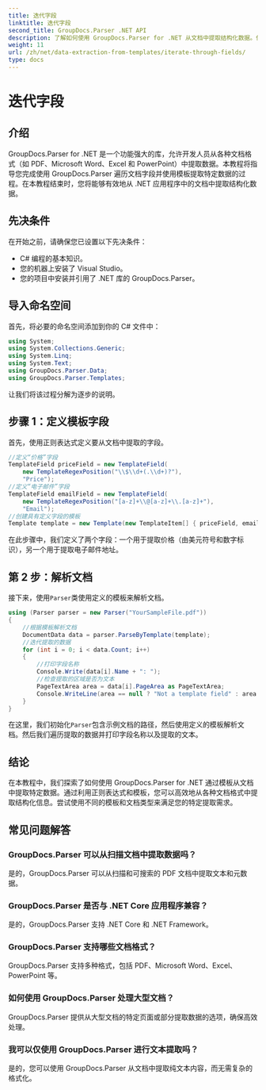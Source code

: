 ```yaml
---
title: 迭代字段
linktitle: 迭代字段
second_title: GroupDocs.Parser .NET API
description: 了解如何使用 GroupDocs.Parser for .NET 从文档中提取结构化数据。使用文档数据提取功能增强您的 .NET 应用程序。
weight: 11
url: /zh/net/data-extraction-from-templates/iterate-through-fields/
type: docs
---
```

# 迭代字段

## 介绍
GroupDocs.Parser for .NET 是一个功能强大的库，允许开发人员从各种文档格式（如 PDF、Microsoft Word、Excel 和 PowerPoint）中提取数据。本教程将指导您完成使用 GroupDocs.Parser 遍历文档字段并使用模板提取特定数据的过程。在本教程结束时，您将能够有效地从 .NET 应用程序中的文档中提取结构化数据。
## 先决条件
在开始之前，请确保您已设置以下先决条件：
- C# 编程的基本知识。
- 您的机器上安装了 Visual Studio。
- 您的项目中安装并引用了 .NET 库的 GroupDocs.Parser。

## 导入命名空间
首先，将必要的命名空间添加到你的 C# 文件中：
```csharp
using System;
using System.Collections.Generic;
using System.Linq;
using System.Text;
using GroupDocs.Parser.Data;
using GroupDocs.Parser.Templates;
```
让我们将该过程分解为逐步的说明。
## 步骤 1：定义模板字段
首先，使用正则表达式定义要从文档中提取的字段。
```csharp
//定义“价格”字段
TemplateField priceField = new TemplateField(
    new TemplateRegexPosition("\\$\\d+(.\\d+)?"),
    "Price");
//定义“电子邮件”字段
TemplateField emailField = new TemplateField(
    new TemplateRegexPosition("[a-z]+\\@[a-z]+\\.[a-z]+"),
    "Email");
//创建具有定义字段的模板
Template template = new Template(new TemplateItem[] { priceField, emailField });
```
在此步骤中，我们定义了两个字段：一个用于提取价格（由美元符号和数字标识），另一个用于提取电子邮件地址。
## 第 2 步：解析文档
接下来，使用`Parser`类使用定义的模板来解析文档。
```csharp
using (Parser parser = new Parser("YourSampleFile.pdf"))
{
    //根据模板解析文档
    DocumentData data = parser.ParseByTemplate(template);
    //迭代提取的数据
    for (int i = 0; i < data.Count; i++)
    {
        //打印字段名称
        Console.Write(data[i].Name + ": ");
        //检查提取的区域是否为文本
        PageTextArea area = data[i].PageArea as PageTextArea;
        Console.WriteLine(area == null ? "Not a template field" : area.Text);
    }
}
```
在这里，我们初始化`Parser`包含示例文档的路径，然后使用定义的模板解析文档。然后我们遍历提取的数据并打印字段名称以及提取的文本。
## 结论
在本教程中，我们探索了如何使用 GroupDocs.Parser for .NET 通过模板从文档中提取特定数据。通过利用正则表达式和模板，您可以高效地从各种文档格式中提取结构化信息。尝试使用不同的模板和文档类型来满足您的特定提取需求。

## 常见问题解答
### GroupDocs.Parser 可以从扫描文档中提取数据吗？
是的，GroupDocs.Parser 可以从扫描和可搜索的 PDF 文档中提取文本和元数据。
### GroupDocs.Parser 是否与 .NET Core 应用程序兼容？
是的，GroupDocs.Parser 支持 .NET Core 和 .NET Framework。
### GroupDocs.Parser 支持哪些文档格式？
GroupDocs.Parser 支持多种格式，包括 PDF、Microsoft Word、Excel、PowerPoint 等。
### 如何使用 GroupDocs.Parser 处理大型文档？
GroupDocs.Parser 提供从大型文档的特定页面或部分提取数据的选项，确保高效处理。
### 我可以仅使用 GroupDocs.Parser 进行文本提取吗？
是的，您可以使用 GroupDocs.Parser 从文档中提取纯文本内容，而无需复杂的格式化。